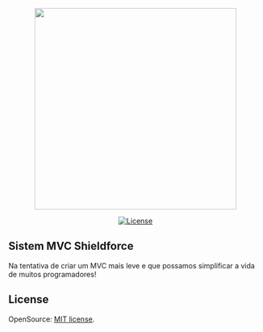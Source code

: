<p align="center"><img src="https://www.shieldforce.com.br/Site/logo.png" width="400"></p>

<p align="center">
<a href="https://packagist.org/packages/laravel/framework"><img src="https://poser.pugx.org/laravel/framework/license.svg" alt="License"></a>
</p>

## Sistem MVC Shieldforce

Na tentativa de criar um MVC mais leve e que possamos simplificar a vida de muitos programadores!

## License

OpenSource: [MIT license](https://opensource.org/licenses/MIT).
